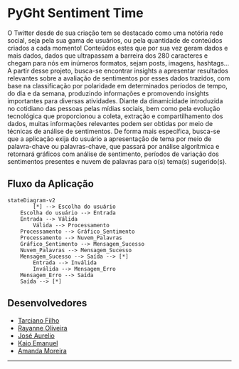 # PyGht Sentiment Time

O Twitter desde de sua criação tem se destacado como uma notória rede social, seja pela sua gama de usuários, ou pela quantidade de conteúdos criados a cada momento! Conteúdos estes que por sua vez geram dados e mais dados, dados que ultrapassam a barreira dos 280 caracteres e chegam para nós em inúmeros formatos, sejam posts, imagens, hashtags... A partir desse projeto, busca-se encontrar insights a apresentar resultados relevantes sobre a avaliação de sentimentos por esses dados trazidos, com base na classificação por polaridade em determinados períodos de tempo, do dia e da semana, produzindo informações e promovendo insights importantes para diversas atividades. Diante da dinamicidade introduzida no cotidiano das pessoas pelas mídias sociais, bem como pela evolução tecnológica que proporcionou a coleta, extração e compartilhamento dos dados, muitas informações relevantes podem ser obtidas por meio de técnicas de análise de sentimentos. De forma mais específica, busca-se que a aplicação exija do usuário a apresentação de tema por meio de palavra-chave ou palavras-chave, que passará por análise algorítmica e retornará gráficos com análise de sentimento, períodos de variação dos sentimentos presentes e nuvem de palavras para o(s) tema(s) sugerido(s). 

## Fluxo da Aplicação
```mermaid
stateDiagram-v2
    	[*] --> Escolha do usuário
	Escolha do usuário --> Entrada
	Entrada --> Válida
    	Válida --> Processamento
	Processamento --> Gráfico_Sentimento
	Processamento --> Nuvem_Palavras 
	Gráfico_Sentimento --> Mensagem_Sucesso
	Nuvem_Palavras --> Mensagem_Sucesso
	Mensagem_Sucesso --> Saída --> [*]
    	Entrada --> Inválida
    	Inválida --> Mensagem_Erro
	Mensagem_Erro --> Saída
	Saída --> [*]
```
## Desenvolvedores
 - [Tarciano Filho](https://github.com/tarcianofilho)
 - [Rayanne Oliveira](https://github.com/RayanneOlivera)
 - [José Aurelio](https://github.com/joseaureliok)
 - [Kaio Emanuel](https://github.com/keikorr)
 - [Amanda Moreira](https://github.com/amandamoreyra)

---

